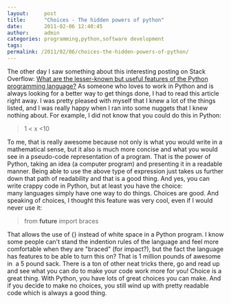 ```yaml
---
layout:     post
title:      "Choices - The hidden powers of python"
date:       2011-02-06 12:40:45
author:     admin
categories: programming,python,software development
tags:  
permalink: /2011/02/06/choices-the-hidden-powers-of-python/
---
```

The other day I saw something about this interesting posting on Stack Overflow: [What are the lesser-known but useful features of the Python programming language?](http://stackoverflow.com/questions/101268/hidden-features-of-python/102062) As someone who loves to work in Python and is always looking for a better way to get things done, I had to read this article right away. I was pretty pleased with myself that I knew a lot of the things listed, and I was really happy when I ran into some nuggets that I knew nothing about. For example, I did not know that you could do this in Python: 

> 1 < x <10

To me, that is really awesome because not only is what you would write in a mathematical sense, but it also is much more concise and what you would see in a pseudo-code representation of a program. That is the power of Python, taking an idea (a computer program) and presenting it in a readable manner. Being able to use the above type of expression just takes us further down that path of readability and that is a good thing. And yes, you can write crappy code in Python, but at least you have the choice: many languages simply have one way to do things. Choices are good. And speaking of choices, I thought this feature was very cool, even if I would never use it: 

> from __future__ import braces

That allows the use of {} instead of white space in a Python program. I know some people can't stand the indention rules of the language and feel more comfortable when they are "braced" (for impact?), but the fact the language has features to be able to turn this on? That is 1 million pounds of awesome in  a 5 pound sack. There is a ton of other neat tricks there, go and read up and see what you can do to make your code work more for you! Choice is a great thing. With Python, you have lots of great choices you can make. And if you decide to make no choices, you still wind up with pretty readable code which is always a good thing.
